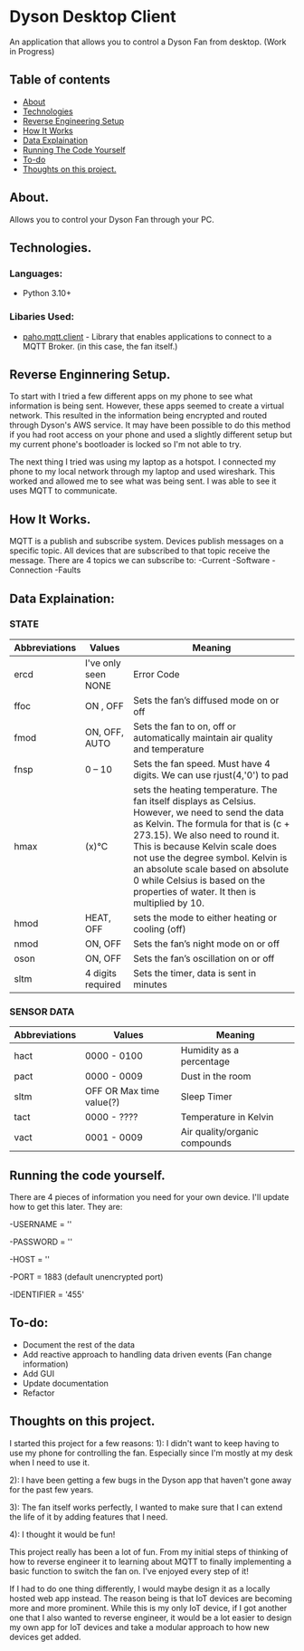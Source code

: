 # Dyson Desktop Client

An application that allows you to control a Dyson Fan from desktop. (Work in Progress)

## Table of contents
* [About](#about)
* [Technologies](#technologies)
* [Reverse Engineering Setup](#Reverse-Enginnering-Setup)
* [How It Works](#how-it-works)
* [Data Explaination](#data-explaination)
* [Running The Code Yourself](#running-the-code-yourself)
* [To-do](#to-do)
* [Thoughts on this project.](thoughts-on-this-project-&-what-i've-learned)

## About.
Allows you to control your Dyson Fan through your PC.

## Technologies.
### Languages: 
- Python 3.10+

### Libaries Used:
- [paho.mqtt.client](https://pypi.org/project/paho-mqtt/) - Library that enables applications to connect to a MQTT Broker. (in this case, the fan itself.)

## Reverse Enginnering Setup.
To start with I tried a few different apps on my phone to see what information is being sent. However, these apps seemed to create a virtual network. This resulted in the information being encrypted and routed through Dyson's AWS service. It may have been possible to do this method if you had root access on your phone and used a slightly different setup but my current phone's bootloader is locked so I'm not able to try.

The next thing I tried was using my laptop as a hotspot. I connected my phone to my local network through my laptop and used wireshark. This worked and allowed me to see what was being sent.
I was able to see it uses MQTT to communicate.

## How It Works.
MQTT is a publish and subscribe system. Devices publish messages on a specific topic. All devices that are subscribed to that topic receive the message. 
There are 4 topics we can subscribe to: 
-Current
-Software
-Connection
-Faults

## Data Explaination: 
### STATE
| Abbreviations  | Values | Meaning |
| ------------- | ------------- | ------------- |
| ercd    | I've only seen NONE  | Error Code |
| ffoc | ON , OFF | Sets the fan’s diffused mode on or off |
| fmod | ON, OFF, AUTO | Sets the fan to on, off or automatically maintain air quality and temperature |
| fnsp | 0 – 10 | Sets the fan speed.  Must have 4 digits. We can use rjust(4,'0') to pad |the data with zero's. (1 = 0001, 10 = 0010) |
| hmax | (x)°C | sets the heating temperature. The fan itself displays as Celsius. However, we need to send the data as Kelvin. The formula for that is (c + 273.15). We also need to round it. This is because Kelvin scale does not use the degree symbol. Kelvin is an absolute scale based on absolute 0 while Celsius is based on the properties of water. It then is multiplied by 10. |
| hmod | HEAT, OFF | sets the mode to either heating or cooling (off) |
| nmod | ON, OFF | Sets the fan’s night mode on or off | 
| oson | ON, OFF | Sets the fan’s oscillation on or off |
|sltm | 4 digits required | Sets the timer, data is sent in minutes |

### SENSOR DATA
| Abbreviations  | Values | Meaning |
| ------------- | ------------- | ------------- |
| hact    | 0000 - 0100   | Humidity as a percentage |
| pact    | 0000 - 0009   | Dust in the room  |
| sltm    | OFF OR Max time value(?)   | Sleep Timer |
| tact    | 0000 - ????   | Temperature in Kelvin |
| vact    | 0001 - 0009   | Air quality/organic compounds |


## Running the code yourself.
There are 4 pieces of information you need for your own device. I'll update how to get this later. 
They are:

-USERNAME = ''

-PASSWORD = ''

-HOST = '' 

-PORT = 1883 (default unencrypted port)

-IDENTIFIER = '455'

## To-do:
- Document the rest of the data
- Add reactive approach to handling data driven events (Fan change information)
- Add GUI
- Update documentation
- Refactor

## Thoughts on this project.
I started this project for a few reasons: 
1): I didn't want to keep having to use my phone for controlling the fan. Especially since I'm mostly at my desk when I need to use it.

2): I have been getting a few bugs in the Dyson app that haven't gone away for the past few years.

3): The fan itself works perfectly, I wanted to make sure that I can extend the life of it by adding features that I need. 

4): I thought it would be fun!

This project really has been a lot of fun. From my initial steps of thinking of how to reverse engineer it to learning about MQTT to finally implementing a basic function to switch the fan on. I've enjoyed every step of it! 

If I had to do one thing differently, I would maybe design it as a locally hosted web app instead. The reason being is that IoT devices are becoming more and more prominent. While this is my only IoT device, if I got another one that I also wanted to reverse engineer, it would be a lot easier to design my own app for IoT devices and take a modular approach to how new devices get added.